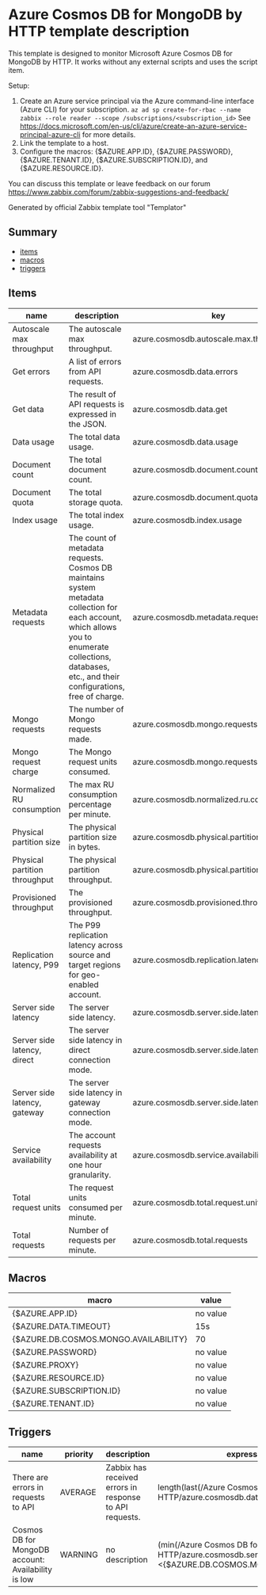 # Azure Cosmos DB for MongoDB by HTTP template description

This template is designed to monitor Microsoft Azure Cosmos DB for MongoDB by HTTP.
It works without any external scripts and uses the script item.

Setup:
  1. Create an Azure service principal via the Azure command-line interface (Azure CLI) for your subscription.
    `az ad sp create-for-rbac --name zabbix --role reader --scope /subscriptions/<subscription_id>`
    See https://docs.microsoft.com/en-us/cli/azure/create-an-azure-service-principal-azure-cli for more details.
  2. Link the template to a host.
  3. Configure the macros: {$AZURE.APP.ID}, {$AZURE.PASSWORD}, {$AZURE.TENANT.ID}, {$AZURE.SUBSCRIPTION.ID}, and {$AZURE.RESOURCE.ID}.

You can discuss this template or leave feedback on our forum https://www.zabbix.com/forum/zabbix-suggestions-and-feedback/

Generated by official Zabbix template tool "Templator"

## Summary
* [items](#items)
* [macros](#macros)
* [triggers](#triggers)

<a name="items"></a>

## Items
| name | description | key | type | delay |
| ------------- |------------- |------------- |------------- |------------- |
| Autoscale max throughput | The autoscale max throughput. | azure.cosmosdb.autoscale.max.throughput | DEPENDENT | 0 |
| Get errors | A list of errors from API requests. | azure.cosmosdb.data.errors | DEPENDENT | 0 |
| Get data | The result of API requests is expressed in the JSON. | azure.cosmosdb.data.get | SCRIPT | no delay |
| Data usage | The total data usage. | azure.cosmosdb.data.usage | DEPENDENT | 0 |
| Document count | The total document count. | azure.cosmosdb.document.count | DEPENDENT | 0 |
| Document quota | The total storage quota. | azure.cosmosdb.document.quota | DEPENDENT | 0 |
| Index usage | The total index usage. | azure.cosmosdb.index.usage | DEPENDENT | 0 |
| Metadata requests | The count of metadata requests.<br>Cosmos DB maintains system metadata collection for each account, which allows you to enumerate collections, databases, etc., and their configurations, free of charge. | azure.cosmosdb.metadata.requests | DEPENDENT | 0 |
| Mongo requests | The number of Mongo requests made. | azure.cosmosdb.mongo.requests | DEPENDENT | 0 |
| Mongo request charge | The Mongo request units consumed. | azure.cosmosdb.mongo.requests.charge | DEPENDENT | 0 |
| Normalized RU consumption | The max RU consumption percentage per minute. | azure.cosmosdb.normalized.ru.consumption | DEPENDENT | 0 |
| Physical partition size | The physical partition size in bytes. | azure.cosmosdb.physical.partition.size | DEPENDENT | 0 |
| Physical partition throughput | The physical partition throughput. | azure.cosmosdb.physical.partition.throughput | DEPENDENT | 0 |
| Provisioned throughput | The provisioned throughput. | azure.cosmosdb.provisioned.throughput | DEPENDENT | 0 |
| Replication latency, P99 | The P99 replication latency across source and target regions for geo-enabled account. | azure.cosmosdb.replication.latency | DEPENDENT | 0 |
| Server side latency | The server side latency. | azure.cosmosdb.server.side.latency | DEPENDENT | 0 |
| Server side latency, direct | The server side latency in direct connection mode. | azure.cosmosdb.server.side.latency.direct | DEPENDENT | 0 |
| Server side latency, gateway | The server side latency in gateway connection mode. | azure.cosmosdb.server.side.latency.gateway | DEPENDENT | 0 |
| Service availability | The account requests availability at one hour granularity. | azure.cosmosdb.service.availability | DEPENDENT | 0 |
| Total request units | The request units consumed per minute. | azure.cosmosdb.total.request.units | DEPENDENT | 0 |
| Total requests | Number of requests per minute. | azure.cosmosdb.total.requests | DEPENDENT | 0 |


<a name="macros"></a>

## Macros
| macro | value |
| ------------- |------------- |
| {$AZURE.APP.ID} | no value |
| {$AZURE.DATA.TIMEOUT} | 15s |
| {$AZURE.DB.COSMOS.MONGO.AVAILABILITY} | 70 |
| {$AZURE.PASSWORD} | no value |
| {$AZURE.PROXY} | no value |
| {$AZURE.RESOURCE.ID} | no value |
| {$AZURE.SUBSCRIPTION.ID} | no value |
| {$AZURE.TENANT.ID} | no value |


<a name="triggers"></a>

## Triggers
| name | priority | description | expression | tags | url |
| ------------- |------------- |------------- |------------- |------------- |------------- |
| There are errors in requests to API | AVERAGE | Zabbix has received errors in response to API requests. | length(last(/Azure Cosmos DB for MongoDB by HTTP/azure.cosmosdb.data.errors))>0 | [{"tag": "scope", "value": "availability"}] | no url |
| Cosmos DB for MongoDB account: Availability is low | WARNING | no description | (min(/Azure Cosmos DB for MongoDB by HTTP/azure.cosmosdb.service.availability,#3))<{$AZURE.DB.COSMOS.MONGO.AVAILABILITY} | [{"tag": "scope", "value": "availability"}] | no url |


